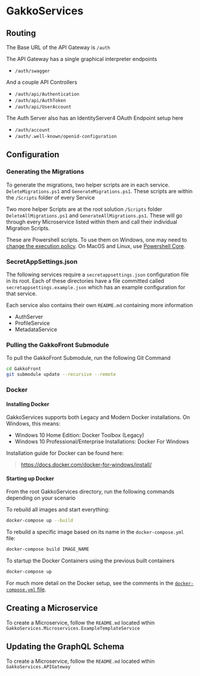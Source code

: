 # GakkoServices

## Routing

The Base URL of the API Gateway is `/auth`

The API Gateway has a single graphical interpreter endpoints

* `/auth/swagger`

And a couple API Controllers

* `/auth/api/Authentication`
* `/auth/api/AuthToken`
* `/auth/api/UserAccount`

The Auth Server also has an IdentityServer4 OAuth Endpoint setup here

* `/auth/account`
* `/auth/.well-known/openid-configuration`

## Configuration

### Generating the Migrations

To generate the migrations, two helper scripts are in each service. `DeleteMigrations.ps1` and `GenerateMigrations.ps1`. These scripts are within the `/Scripts` folder of every Service

Two more helper Scripts are at the root solution `/Scripts` folder `DeleteAllMigrations.ps1` and `GenerateAllMigrations.ps1`. These will go through every Microservice listed within them and call their individual Migration Scripts.

These are Powershell scripts. To use them on Windows, one may need to
[change the execution policy](https://docs.microsoft.com/en-us/powershell/module/microsoft.powershell.security/set-executionpolicy?view=powershell-6). On MacOS and Linux, use [Powershell Core](https://github.com/PowerShell/PowerShell).

### SecretAppSettings.json

The following services require a `secretappsettings.json` configuration file in its root. Each of these directories have a file committed called `secretappsettings.example.json` which has an example configuration for that service. 

Each service also contains their own `README.md` containing more information

* AuthServer
* ProfileService
* MetadataService

### Pulling the GakkoFront Submodule

To pull the GakkoFront Submodule, run the following Git Command

```sh
cd GakkoFront
git submodule update --recursive --remote
```

### Docker

#### Installing Docker

GakkoServices supports both Legacy and Modern Docker installations. On Windows, this means:

- Windows 10 Home Edition: Docker Toolbox (Legacy)
- Windows 10 Professional/Enterprise Installations: Docker For Windows

Installation guide for Docker can be found here:

> https://docs.docker.com/docker-for-windows/install/

#### Starting up Docker

From the root GakkoServices directory, run the following commands depending on your scenario

To rebuild all images and start everything:

```sh
docker-compose up --build
```

To rebuild a specific image based on its name in the `docker-compose.yml` file:

```sh
docker-compose build IMAGE_NAME
```

To startup the Docker Containers using the previous built containers

```sh
docker-compose up
```

For much more detail on the Docker setup, see the comments in the [`docker-compose.yml` file](https://github.com/TeamTomodachi/GakkoServices/blob/master/docker-compose.yml).

## Creating a Microservice

To create a Microservice, follow the `README.md` located wthin `GakkoServices.Microservices.ExampleTemplateService`

## Updating the GraphQL Schema

To create a Microservice, follow the `README.md` located wthin `GakkoServices.APIGateway`
